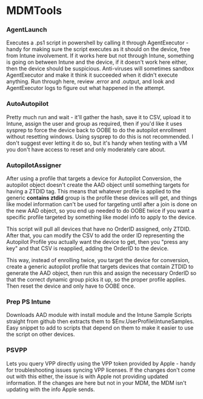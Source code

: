 # MDMTools #
### AgentLaunch ##
Executes a .ps1 script in powershell by calling it through AgentExecutor - handy for making sure the script executes as it should on the device, free from Intune involvement. If it works here but not through Intune, something is going on between Intune and the device, if it doesn't work here either, then the device should be suspicious. Anti-viruses will sometimes sandbox AgentExecutor and make it think it succeeded when it didn't execute anything. Run through here, review .error and .output, and look and AgentExecutor logs to figure out what happened in the attempt.

### AutoAutopilot ##
Pretty much run and wait - it'll gather the hash, save it to CSV, upload it to Intune, assign the user and group as required, then if you'd like it uses sysprep to force the device back to OOBE to do the autopilot enrollment without resetting windows. Using sysprep to do this is not recommended. I don't suggest ever letting it do so, but it's handy when testing with a VM you don't have access to reset and only moderately care about.

### AutopilotAssigner ###
After using a profile that targets a device for Autopilot Conversion, the autopilot object doesn't create the AAD object until something targets for having a ZTDID tag. This means that whatever profile is applied to the generic **contains ztdid** group is the profile these devices will get, and things like model information can't be used for targeting until after a join is done on the new AAD object, so you end up needed to do OOBE twice if you want a specific profile targeted by something like model info to apply to the device.

This script will pull all devices that have no OrderID assigned, only ZTDID. After that, you can modify the CSV to add the order ID representing the Autopilot Profile you actually want the device to get, then you "press any key" and that CSV is reapplied, adding the OrderID to the device.

This way, instead of enrolling twice, you target the device for conversion, create a generic autopilot profile that targets devices that contain ZTDID to generate the AAD object, then run this and assign the necessary OrderID so that the correct dynamic group picks it up, so the proper profile applies. Then reset the device and only have to OOBE once.

### Prep PS Intune

Downloads AAD module with install module and the Intune Sample Scripts straight from github then extracts them to $Env.UserProfile\IntuneSamples. Easy snippet to add to scripts that depend on them to make it easier to use the script on other devices.

### PSVPP ##
Lets you query VPP directly using the VPP token provided by Apple - handy for troubleshooting issues syncing VPP licenses. If the changes don't come out with this either, the issue is with Apple not providing updated information. If the changes are here but not in your MDM, the MDM isn't updating with the info Apple sends.
